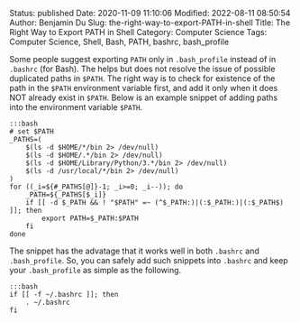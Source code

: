 Status: published
Date: 2020-11-09 11:10:06
Modified: 2022-08-11 08:50:54
Author: Benjamin Du
Slug: the-right-way-to-export-PATH-in-shell
Title: The Right Way to Export PATH in Shell
Category: Computer Science
Tags: Computer Science, Shell, Bash, PATH, bashrc, bash_profile

Some people suggest exporting `PATH` only in `.bash_profile` 
instead of in `.bashrc` (for Bash).
The helps but does not resolve the issue of possible duplicated paths in `$PATH`.
The right way is to check for existence of the path in the `$PATH` environment variable first,
and add it only when it does NOT already exist in `$PATH`.
Below is an example snippet of adding paths into the environment variable `$PATH`.

    :::bash
    # set $PATH
    _PATHS=(
        $(ls -d $HOME/*/bin 2> /dev/null)
        $(ls -d $HOME/.*/bin 2> /dev/null)
        $(ls -d $HOME/Library/Python/3.*/bin 2> /dev/null)
        $(ls -d /usr/local/*/bin 2> /dev/null)
    )
    for ((_i=${#_PATHS[@]}-1; _i>=0; _i--)); do
        _PATH=${_PATHS[$_i]}
        if [[ -d $_PATH && ! "$PATH" =~ (^$_PATH:)|(:$_PATH:)|(:$_PATH$) ]]; then
            export PATH=$_PATH:$PATH
        fi
    done

The snippet has the advatage that it works well in both `.bashrc` and `.bash_profile`.
So, 
you can safely add such snippets into `.bashrc`
and keep your `.bash_profile` as simple as the following. 

    :::bash
    if [[ -f ~/.bashrc ]]; then
        . ~/.bashrc
    fi
